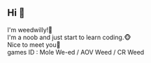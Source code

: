 ## Hi 👋
I'm weedwilly!🍁<br>
I'm a noob and just start to learn coding.🐵<br>
Nice to meet you👋<br>
games ID : Mole We-ed / AOV <a>Weed</a> / CR Weed<br>
